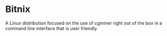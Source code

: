 Bitnix
======

A Linux distribution focused on the use of cgminer right out of the box in a command line interface that is user friendly.
